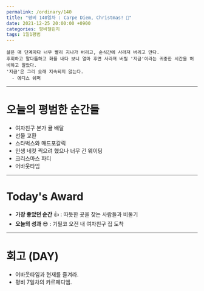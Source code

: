 ```yaml
---
permalink: /ordinary/140
title: "평비 140일차 : Carpe Diem, Christmas! 🎄"
date: 2021-12-25 20:00:00 +0900
categories: 평비챌린지
tags: 1일1평범
---
```

```
삶은 매 단계마다 너무 빨리 지나가 버리고, 순식간에 사라져 버리고 만다.
후회하고 말다툼하고 화를 내다 보니 얼마 후면 사라져 버릴 '지금'이라는 귀중한 시간을 허비하고 말았다.
'지금'은 그리 오래 지속되지 않는다.
  - 에디스 쉐퍼
```

---
# 오늘의 평범한 순간들
- 여자친구 본가 귤 배달
- 선물 교환
- 스타벅스와 매드포갈릭
- 인생 네컷 찍으려 했으나 너무 긴 웨이팅
- 크리스마스 파티
- 어바웃타임

---
# Today's Award
- **가장 좋았던 순간** 👍 : 따듯한 곳을 찾는 사람들과 비둘기
- **오늘의 성과** 😎 : 기필코 오전 내 여자친구 집 도착

---
# 회고 (DAY)
- 어바웃타임과 현재를 즐겨라.
- 평비 7일차의 카르페디엠.